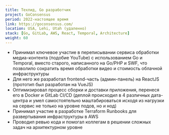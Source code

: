 ```yaml
---
title: Техлид, Go разработчик
project: GoConsensus
period: 2022-настоящее время
link: https://goconsensus.com/
location: USA, Lehi, Utah (удаленно)
stack: [Go, GitLab, AWS, React, Temporal, Architecture]
weight: 60
---
```


- Принимал ключевое участие в переписывании сервиса обработки медиа-контента (подобие YouTube) с использованием Go и Temporal, вместо старого, написанного на Go/PHP и SWF, что позволило сократить время обработки видео и стоимость облачной инфраструктуры
- Для него же разработал frontend-часть (админ-панель) на ReactJS (прототип был разработан на VueJS)
- Оптимизировал процесс сборки и доставки приложения, перенеся его в Docker и GitLab CI/CD (деплой происходил в 4 различных дата-центра и умел самостоятельно маштабироваться исходя из нагрузки на сервис не только на уровне подов, но и нод)
- Принимал участие в разработке Terraform Runbooks для развертывания инфраструктуры в AWS
- Проводил ревью кода и помогал коллегам в решении сложных задач на архитектурном уровне
